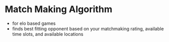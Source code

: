 # Match Making Algorithm
- for elo based games
- finds best fitting opponent based on your matchmaking rating, available time slots, and available locations
  
